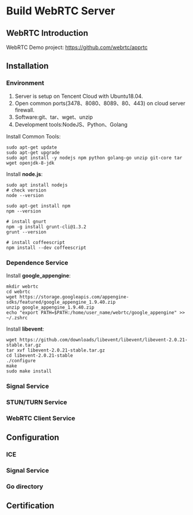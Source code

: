 # Build WebRTC Server


## WebRTC Introduction

WebRTC Demo project: https://github.com/webrtc/apprtc

## Installation
### Environment

1. Server is setup on Tencent Cloud with Ubuntu18.04.
2. Open common ports(3478、8080、8089、80、443) on cloud server firewall.
3. Software:git、tar、wget、unzip
4. Development tools:NodeJS、Python、Golang
   
Install Common Tools:
```
sudo apt-get update 
sudo apt-get upgrade
sudo apt install -y nodejs npm python golang-go unzip git-core tar wget openjdk-8-jdk
```

Install **node.js**:
```
sudo apt install nodejs
# check version
node --version

sudo apt-get install npm 
npm --version

# install gnurt
npm -g install grunt-cli@1.3.2
grunt --version

# install coffeescript
npm install --dev coffeescript
```

### Dependence Service
Install **google_appengine**:
```
mkdir webrtc
cd webrtc
wget https://storage.googleapis.com/appengine-sdks/featured/google_appengine_1.9.40.zip
unzip google_appengine_1.9.40.zip
echo "export PATH=$PATH:/home/user_name/webrtc/google_appengine" >> ~/.zshrc
```
Install **libevent**:
```
wget https://github.com/downloads/libevent/libevent/libevent-2.0.21-stable.tar.gz
tar xvf libevent-2.0.21-stable.tar.gz
cd libevent-2.0.21-stable
./configure
make
sudo make install
```

### Signal Service


### STUN/TURN Service

### WebRTC Client Service

## Configuration

### ICE 

### Signal Service

### Go directory

## Certification

